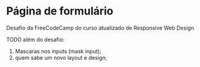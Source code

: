 # Página de formulário
Desafio da FreeCodeCamp do curso atualizado de Responsive Web Design

TODO além do desafio:
1. Mascaras nos inputs (mask input);
2. quem sabe um novo layout e design;
